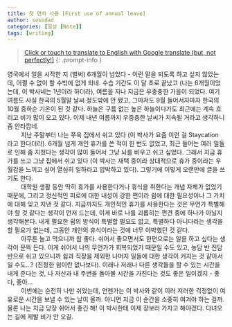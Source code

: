 ```yaml
---
title: 첫 연차 사용 [First use of annual leave]
author: sosodad
categories: [일상 [Note]]
tags: [writing]
---
```



> [Click or touch to translate to English with Google translate (but, not perfectly!)](https://jinseuk56-github-io.translate.goog/posts/0016/?_x_tr_sl=ko&_x_tr_tl=en&_x_tr_hl=ko&_x_tr_pto=wapp)
{: .prompt-info }

영국에서 일을 시작한 지 (벌써) 6개월이 넘었다 - 이런 말을 되도록 하고 싶지 않았는데, 어쩔 수 없이 할 수밖에 없게 되네. 수습 기간도 이 달 초로 끝났고 (나는 6개월이었는데, 이 박사네는 1년이라 하더라), 여름을 지나 지금은 우중충한 가을이 되었다. 여기 여름도 사실 한국의 5월말 날씨 정도밖에 안 됐고, 그마저도 9월 들어서자마자 한국의 10월 중하순 기온이 된 것 같다. 하늘은 구름 없는 높은 하늘이다가도 최근에는 계속 흐리고 비가 많이 오고 있다. 이제 내년 여름까지 우중충한 날씨가 지속될 거라고 생각하니 좀 안타깝네.  
&nbsp;&nbsp;&nbsp;&nbsp;&nbsp;&nbsp;&nbsp;&nbsp;지난 주말부터 나는 쭈욱 집에서 쉬고 있다 (이 박사가 요즘 이런 걸 Staycation 라고 한다더라). 6개월 넘게 개인 휴가를 쓴 적이 한 번도 없었고, 최근 들어는 여러 일들로 인해 좀 지쳤다는 생각이 많이 들어서 그냥 뇌를 비우고 쉬고 싶었다. 그래서 지금 휴가를 쓰고 그냥 집에서 쉬고 있다 (이 박사는 재택 중이라 상대적으로 휴가 중이라는 우월감을 느끼고 싶어 열심히 일하라고 압박하고 있다). 그렇기에 이렇게 오랜만에 글을 쓰기도 한다.  
&nbsp;&nbsp;&nbsp;&nbsp;&nbsp;&nbsp;&nbsp;&nbsp;대학원 생활 동안 딱히 휴가를 사용한다거나 휴식을 취한다는 개념 자체가 없었기 때문에, 그리고 정신적인 피로에 대한 내성이 강한 편이라 쉼에 대한 필요성이나 그 가치에 대해 잊고 지낸 것 같다. 지금까지도 개인적인 휴가를 사용한다는 것은 무언가 특별해야 할 것 같다는 생각이 먼저 드는데, 이게 바로 나를 괴롭히는 편견 중에 하나가 아닐지 생각해본다. 내게 필요한 쉼의 방식이 특별할 필요도 없고, 특별하다 아니다라는 생각을 할 필요가 없는데, 그동안 개인의 휴식이라는 것에 너무 야박했던 것 같다.  
&nbsp;&nbsp;&nbsp;&nbsp;&nbsp;&nbsp;&nbsp;&nbsp;아무튼 놀고 먹으니까 참 좋다. 쉬어서 좋으면서도 한편으로는 일을 하고 싶다는 생각이 문뜩 든다. 이게 쉬어서 나의 무언가가 회복되었기 때문일 수도 있고, 농담 반 진담 반으로 쉬고 있으니까 쉼과 직장을 제외한 나머지 일들에 대한 생각이 커지는 것 같아서일 수도...? (진정한 쉼이란 없나보다). 이래나 저래나 다른 생각들을 할 수 있는 시간을 내게 준다는 것, 나 자신과 내 주변을 돌아볼 시간을 가진다는 것도 좋은 일이겠지 - 좋다, 좋아...  
&nbsp;&nbsp;&nbsp;&nbsp;&nbsp;&nbsp;&nbsp;&nbsp;이번에는 순전히 나만 쉬었는데, 언젠가는 이 박사와 같이 이러 저러한 걱정없이 여유로운 시간을 보낼 수 있는 날이 올까. 아니면 지금 이 순간을 소중히 여겨야 하는 걸까. 물론 나는 지금 당장 쉬어서 좋긴 해! 이 박사한테 이제 장보러 가자고 해야겠다. 다녀오는 길에 제발 비가 안 오길.